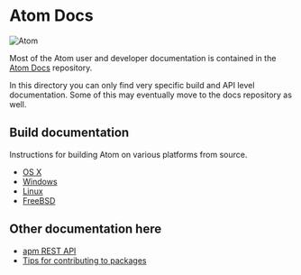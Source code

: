 # Atom Docs

![Atom](https://cloud.githubusercontent.com/assets/72919/2874231/3af1db48-d3dd-11e3-98dc-6066f8bc766f.png)

Most of the Atom user and developer documentation is contained in the [Atom Docs](https://github.com/atom/docs) repository.

In this directory you can only find very specific build and API level documentation. Some of this may eventually move to the docs repository as well.

## Build documentation

Instructions for building Atom on various platforms from source.

* [OS X](build-instructions/os-x.md)
* [Windows](build-instructions/windows.md)
* [Linux](build-instructions/linux.md)
* [FreeBSD](build-instructions/freebsd.md)

## Other documentation here

* [apm REST API](apm-rest-api.md)
* [Tips for contributing to packages](contributing-to-packages.md)
